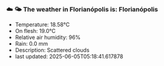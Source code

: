 ### ☁️ 🌤️  The weather in Florianópolis is: Florianópolis

- Temperature: 18.58°C
- On flesh: 19.0°C
- Relative air humidity: 96%
- Rain: 0.0 mm
- Description: Scattered clouds
- last updated: 2025-06-05T05:18:41.617878
